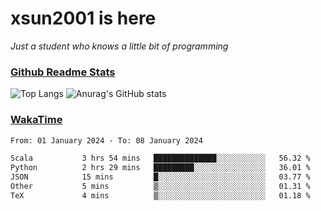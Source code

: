 # xsun2001 is here

*Just a student who knows a little bit of programming*

### [Github Readme Stats](https://github.com/anuraghazra/github-readme-stats)

![Top Langs](https://github-readme-stats.vercel.app/api/top-langs/?username=xsun2001&layout=compact&theme=radical) ![Anurag's GitHub stats](https://github-readme-stats.vercel.app/api?username=xsun2001&show_icons=true&theme=radical)

### [WakaTime](https://wakatime.com)

<!--START_SECTION:waka-->

```txt
From: 01 January 2024 - To: 08 January 2024

Scala           3 hrs 54 mins   ██████████████░░░░░░░░░░░   56.32 %
Python          2 hrs 29 mins   █████████░░░░░░░░░░░░░░░░   36.01 %
JSON            15 mins         █░░░░░░░░░░░░░░░░░░░░░░░░   03.77 %
Other           5 mins          ▒░░░░░░░░░░░░░░░░░░░░░░░░   01.31 %
TeX             4 mins          ▒░░░░░░░░░░░░░░░░░░░░░░░░   01.18 %
```

<!--END_SECTION:waka-->
